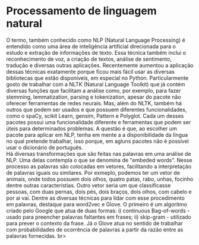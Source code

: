 # Processamento de linguagem natural

O termo, também conhecido como NLP (Natural Language Processing) é entendido como uma área de inteligência artificial direcionada para o estudo e extração de informações de texto. Essa técnica também inclui o reconhecimento de voz, a criação de textos, análise de sentimento, tradução e diversas outras aplicações. Recentemente aumentou a aplicação dessas técnicas exatamente porque ficou mais fácil usar as diversas bibliotecas que estão disponíveis, em especial no Python. Particularmente gosto de trabalhar com a NLTK (Natural Language Toolkit) que já contém diversas funções que facilitam a análise como, por exemplo, para fazer stemming, lemmatization, parsing e tokenization, apesar do pacote não oferecer ferramentas de redes neurais. Mas, além do NLTK, também há outros que podem ser usados e que possuem diferentes funcionalidades, como o spaCy, scikit Learn, gensim, Pattern e Polyglot. Cada um desses pacotes possui uma funcionalidade diferente e ferramentas que podem ser úteis para determinados problemas. A questão é que, ao escolher um pacote para aplicar em NLP, tenha em mente a a disponibilidade da língua no qual pretende trabalhar, isso porque, em agluns pacotes não é possível usar o dicionário de português. <br>
Há diversas transformações que são feitas nas palavras em uma análise de NLP. Uma delas contempla o que se denomina de "embeded words". Nesse processo as palavras são colocadas em vetores, facilitando a interpretação de palavras iguais ou similares. Por exmeplo, podemos ter um vetor de animais, onde todos possuem dois olhos, quatro patas, rabo, unhas, focinho dentre outras característias. Outro vetor seria um que classificasse pessoas, com duas pernas, dois pés, dois braços, dois olhos, com cabelo e por ai vai. Dentre as diversas técnicas para lidar com esse procedimento em palavras, destaque para word2vec e Glove. O primeiro é um algoritmo criado pelo Google que atua de duas formas: i) continuous Bag-of-words - usado para preencher palavras faltantes em frases; ii) skip-gram - utilizado para prever o contexto da frase. Já o Glove atua no sentido de trabalhar com probabilidades de ocorrência de palavras a partir da razão entre as palavras fornecidas. br>

